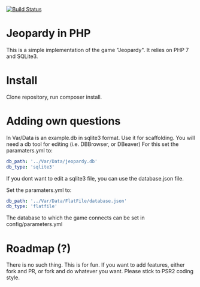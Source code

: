 [![Build Status](https://travis-ci.org/MarlonSchultz/jeopardy.svg?branch=master)](https://travis-ci.org/MarlonSchultz/jeopardy)

# Jeopardy in PHP

This is a simple implementation of the game "Jeopardy".
It relies on PHP 7 and SQLite3.

# Install

Clone repository, run composer install.

# Adding own questions

In Var/Data is an example.db in sqlite3 format. Use it for scaffolding.
You will need a db tool for editing (i.e. DBBrowser, or DBeaver)
For this set the paramaters.yml to:
```yml
db_path: '../Var/Data/jeopardy.db'
db_type: 'sqlite3'
```

If you dont want to edit a sqlite3 file, you can use the database.json file.

Set the paramaters.yml to:
```yml
db_path: '../Var/Data/FlatFile/database.json'
db_type: 'flatfile'
```
The database to which the game connects can be set in config/parameters.yml

# Roadmap (?)

There is no such thing. This is for fun.
If you want to add features, either fork and PR, or fork and do whatever you want.
Please stick to PSR2 coding style.

